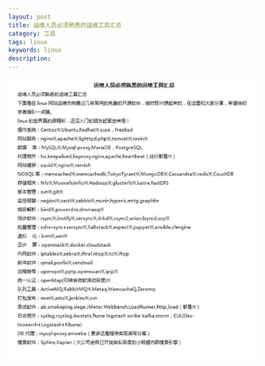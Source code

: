 ```yaml
---
layout: post
title: 运维人员必须熟悉的运维工具汇总
category: 工具
tags: linux
keywords: linux
description:
---
```


![classic](/images/tool/linux/devops-tools.jpg)